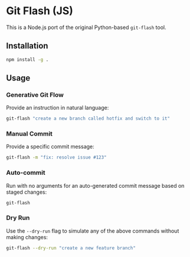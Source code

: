 # Git Flash (JS)

This is a Node.js port of the original Python-based `git-flash` tool.

## Installation

```bash
npm install -g .
```

## Usage

### Generative Git Flow

Provide an instruction in natural language:

```bash
git-flash "create a new branch called hotfix and switch to it"
```

### Manual Commit

Provide a specific commit message:

```bash
git-flash -m "fix: resolve issue #123"
```

### Auto-commit

Run with no arguments for an auto-generated commit message based on staged changes:

```bash
git-flash
```

### Dry Run

Use the `--dry-run` flag to simulate any of the above commands without making changes:

```bash
git-flash --dry-run "create a new feature branch"
```
